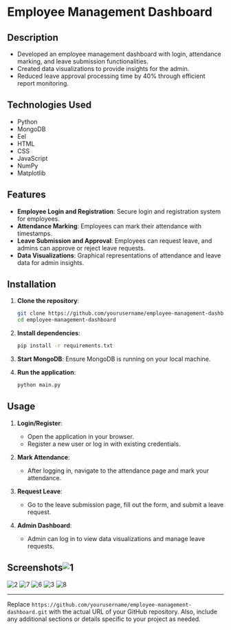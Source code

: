 
# Employee Management Dashboard

## Description
- Developed an employee management dashboard with login, attendance marking, and leave submission functionalities.
- Created data visualizations to provide insights for the admin.
- Reduced leave approval processing time by 40% through efficient report monitoring.

## Technologies Used
- Python
- MongoDB
- Eel
- HTML
- CSS
- JavaScript
- NumPy
- Matplotlib

## Features
- **Employee Login and Registration**: Secure login and registration system for employees.
- **Attendance Marking**: Employees can mark their attendance with timestamps.
- **Leave Submission and Approval**: Employees can request leave, and admins can approve or reject leave requests.
- **Data Visualizations**: Graphical representations of attendance and leave data for admin insights.

## Installation

1. **Clone the repository**:
    ```bash
    git clone https://github.com/yourusername/employee-management-dashboard.git
    cd employee-management-dashboard
    ```

2. **Install dependencies**:
    ```bash
    pip install -r requirements.txt
    ```

3. **Start MongoDB**:
    Ensure MongoDB is running on your local machine.

4. **Run the application**:
    ```bash
    python main.py
    ```

## Usage

1. **Login/Register**:
    - Open the application in your browser.
    - Register a new user or log in with existing credentials.

2. **Mark Attendance**:
    - After logging in, navigate to the attendance page and mark your attendance.

3. **Request Leave**:
    - Go to the leave submission page, fill out the form, and submit a leave request.

4. **Admin Dashboard**:
    - Admin can log in to view data visualizations and manage leave requests.

## Screenshots![1](https://github.com/hardikbahri/Attendance_mgmnt/assets/79997594/d157ef6f-4001-4bf5-939d-312368bb6f25)
![2](https://github.com/hardikbahri/Attendance_mgmnt/assets/79997594/d0139763-e46e-4e7f-a935-e0405acf85e9)
![7](https://github.com/hardikbahri/Attendance_mgmnt/assets/79997594/7475df0e-4d54-4bdf-9039-af08b17c38b0)
![6](https://github.com/hardikbahri/Attendance_mgmnt/assets/79997594/67254a98-86e1-4bd0-bfb1-129fe7987d50)
![3](https://github.com/hardikbahri/Attendance_mgmnt/assets/79997594/76e1615d-084c-4017-a4ee-6d261ba18c2a)
![8](https://github.com/hardikbahri/Attendance_mgmnt/assets/79997594/a696d3ee-4fef-4829-af3b-5d9f266b8e39)


---

Replace `https://github.com/yourusername/employee-management-dashboard.git` with the actual URL of your GitHub repository. Also, include any additional sections or details specific to your project as needed.
